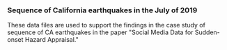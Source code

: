 ### Sequence of California earthquakes in the July of 2019 

These data files are used to support the findings in the case study of sequence of CA earthquakes in the paper "Social Media Data for Sudden-onset Hazard Appraisal."


